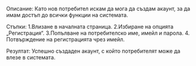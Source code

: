 Описание:
Като нов потребител искам да мога да създам акаунт, за да имам достъп до всички функции на системата.

Стъпки:
1.Влизане в началната страница.
2.Избиране на опцията „Регистрация“.
3.Попълване на потребителско име, имейл и парола.
4. Потвърждение на регистрацията чрез имейл.

Резултат:
Успешно създаден акаунт, с който потребителят може да влезе в системата.
